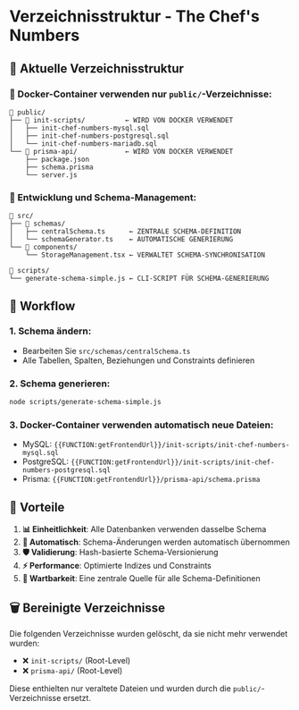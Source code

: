 # Verzeichnisstruktur - The Chef's Numbers

## 📁 Aktuelle Verzeichnisstruktur

### 🐳 Docker-Container verwenden nur `public/`-Verzeichnisse:

```
📁 public/
├── 📁 init-scripts/          ← WIRD VON DOCKER VERWENDET
│   ├── init-chef-numbers-mysql.sql
│   ├── init-chef-numbers-postgresql.sql
│   └── init-chef-numbers-mariadb.sql
└── 📁 prisma-api/            ← WIRD VON DOCKER VERWENDET
    ├── package.json
    ├── schema.prisma
    └── server.js
```

### 🔧 Entwicklung und Schema-Management:

```
📁 src/
├── 📁 schemas/
│   ├── centralSchema.ts      ← ZENTRALE SCHEMA-DEFINITION
│   └── schemaGenerator.ts    ← AUTOMATISCHE GENERIERUNG
└── 📁 components/
    └── StorageManagement.tsx ← VERWALTET SCHEMA-SYNCHRONISATION

📁 scripts/
└── generate-schema-simple.js ← CLI-SCRIPT FÜR SCHEMA-GENERIERUNG
```

## 🚀 Workflow

### 1. Schema ändern:
- Bearbeiten Sie `src/schemas/centralSchema.ts`
- Alle Tabellen, Spalten, Beziehungen und Constraints definieren

### 2. Schema generieren:
```bash
node scripts/generate-schema-simple.js
```

### 3. Docker-Container verwenden automatisch neue Dateien:
- MySQL: `{{FUNCTION:getFrontendUrl}}/init-scripts/init-chef-numbers-mysql.sql`
- PostgreSQL: `{{FUNCTION:getFrontendUrl}}/init-scripts/init-chef-numbers-postgresql.sql`
- Prisma: `{{FUNCTION:getFrontendUrl}}/prisma-api/schema.prisma`

## 🎯 Vorteile

1. **📊 Einheitlichkeit**: Alle Datenbanken verwenden dasselbe Schema
2. **🔄 Automatisch**: Schema-Änderungen werden automatisch übernommen
3. **🛡️ Validierung**: Hash-basierte Schema-Versionierung
4. **⚡ Performance**: Optimierte Indizes und Constraints
5. **🔧 Wartbarkeit**: Eine zentrale Quelle für alle Schema-Definitionen

## 🗑️ Bereinigte Verzeichnisse

Die folgenden Verzeichnisse wurden gelöscht, da sie nicht mehr verwendet wurden:
- ❌ `init-scripts/` (Root-Level)
- ❌ `prisma-api/` (Root-Level)

Diese enthielten nur veraltete Dateien und wurden durch die `public/`-Verzeichnisse ersetzt.
